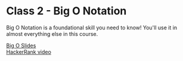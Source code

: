 # Class 2 - Big O Notation

Big O Notation is a foundational skill you need to know! You'll use it in almost everything else in this course.

[Big O Slides](https://docs.google.com/presentation/d/1IJgX7KZNcxY4Azlu3HbtLK5ZFQkk5ZJoIcNDhgqT2Rs/edit?usp=sharing)  
[HackerRank video](https://www.youtube.com/watch?v=v4cd1O4zkGw)